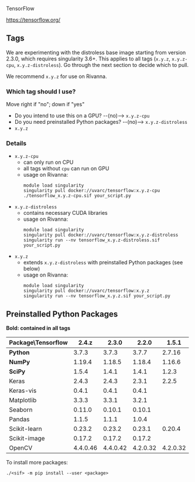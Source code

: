 TensorFlow

https://tensorflow.org/

## Tags
We are experimenting with the distroless base image starting from version 2.3.0, which requires singularity 3.6+. This applies to all tags (`x.y.z`, `x.y.z-cpu`, `x.y.z-distroless`). Go through the next section to decide which to pull.

We recommend `x.y.z` for use on Rivanna.

### Which tag should I use?

Move right if "no"; down if "yes"

- Do you intend to use this on a GPU? --(no)--> `x.y.z-cpu`
- Do you need preinstalled Python packages? --(no)--> `x.y.z-distroless`
- `x.y.z`

### Details

- `x.y.z-cpu`
    - can only run on CPU
    - all tags without `cpu` can run on GPU
    - usage on Rivanna:
        ```
        module load singularity
        singularity pull docker://uvarc/tensorflow:x.y.z-cpu
        ./tensorflow_x.y.z-cpu.sif your_script.py
        ```
- `x.y.z-distroless`
    - contains necessary CUDA libraries
    - usage on Rivanna:
        ```
        module load singularity
        singularity pull docker://uvarc/tensorflow:x.y.z-distroless
        singularity run --nv tensorflow_x.y.z-distroless.sif your_script.py
        ```
- `x.y.z`
    - extends `x.y.z-distroless` with preinstalled Python packages (see below)
    - usage on Rivanna:
        ```
        module load singularity
        singularity pull docker://uvarc/tensorflow:x.y.z
        singularity run --nv tensorflow_x.y.z.sif your_script.py
        ```

## Preinstalled Python Packages
**Bold: contained in all tags**

| Package\Tensorflow| 2.4.z | 2.3.0 | 2.2.0 | 1.5.1 |
|---|---|---|---|---|
|**Python**   | 3.7.3   | 3.7.3   | 3.7.7   | 2.7.16 |
|**NumPy**    | 1.19.4  | 1.18.5  | 1.18.4  | 1.16.6 |
|**SciPy**    | 1.5.4   | 1.4.1   | 1.4.1   | 1.2.3 |
|Keras        | 2.4.3   | 2.4.3   | 2.3.1   | 2.2.5 |
|Keras-vis    | 0.4.1   | 0.4.1   | 0.4.1   | |
|Matplotlib   | 3.3.3   | 3.3.1   | 3.2.1   | |
|Seaborn      | 0.11.0  | 0.10.1  | 0.10.1  | |
|Pandas       | 1.1.5   | 1.1.1   | 1.0.4   | |
|Scikit-learn | 0.23.2  | 0.23.2  | 0.23.1  | 0.20.4 |
|Scikit-image | 0.17.2  | 0.17.2  | 0.17.2  | |
|OpenCV       | 4.4.0.46| 4.4.0.42| 4.2.0.32| 4.2.0.32 |

To install more packages:
```
./<sif> -m pip install --user <package>
```

